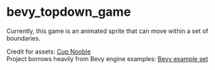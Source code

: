# bevy_topdown_game
Currently, this game is an animated sprite that can move within a set of boundaries.

Credit for assets: [Cup Nooble](https://cupnooble.itch.io/) \
Project borrows heavily from Bevy engine examples: [Bevy example set](https://github.com/bevyengine/bevy/blob/main/examples)